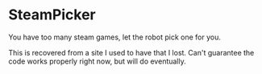 SteamPicker
===========

You have too many steam games, let the robot pick one for you.

This is recovered from a site I used to have that I lost. 
Can't guarantee the code works properly right now, but will do eventually.